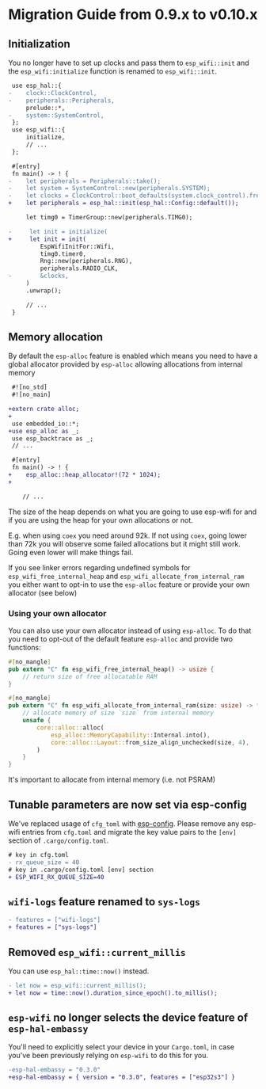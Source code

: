 # Migration Guide from 0.9.x to v0.10.x

## Initialization

You no longer have to set up clocks and pass them to `esp_wifi::init` and the `esp_wifi:initialize` function is renamed to `esp_wifi::init`.

```diff
 use esp_hal::{
-    clock::ClockControl,
-    peripherals::Peripherals,
     prelude::*,
-    system::SystemControl,
 };
 use esp_wifi::{
     initialize,
     // ...
 };

 #[entry]
 fn main() -> ! {
-    let peripherals = Peripherals::take();
-    let system = SystemControl::new(peripherals.SYSTEM);
-    let clocks = ClockControl::boot_defaults(system.clock_control).freeze();
+    let peripherals = esp_hal::init(esp_hal::Config::default());

     let timg0 = TimerGroup::new(peripherals.TIMG0);

-     let init = initialize(
+     let init = init(
         EspWifiInitFor::Wifi,
         timg0.timer0,
         Rng::new(peripherals.RNG),
         peripherals.RADIO_CLK,
-        &clocks,
     )
     .unwrap();

     // ...
 }
```

## Memory allocation

By default the `esp-alloc` feature is enabled which means you need to have a global allocator provided by `esp-alloc` allowing allocations from internal memory

```diff
 #![no_std]
 #![no_main]

+extern crate alloc;
+
 use embedded_io::*;
+use esp_alloc as _;
 use esp_backtrace as _;
 // ...

 #[entry]
 fn main() -> ! {
+    esp_alloc::heap_allocator!(72 * 1024);
+

    // ...
```

The size of the heap depends on what you are going to use esp-wifi for and if you are using the heap for your own allocations or not.

E.g. when using `coex` you need around 92k. If not using `coex`, going lower than 72k you will observe some failed allocations but it might still work. Going even lower will make things fail.

If you see linker errors regarding undefined symbols for `esp_wifi_free_internal_heap` and `esp_wifi_allocate_from_internal_ram` you either want to opt-in to use the `esp-alloc` feature
or provide your own allocator (see below)

### Using your own allocator

You can also use your own allocator instead of using `esp-alloc`. To do that you need to opt-out of the default feature `esp-alloc` and provide two functions:

```rust
#[no_mangle]
pub extern "C" fn esp_wifi_free_internal_heap() -> usize {
    // return size of free allocatable RAM
}

#[no_mangle]
pub extern "C" fn esp_wifi_allocate_from_internal_ram(size: usize) -> *mut u8 {
    // allocate memory of size `size` from internal memory
    unsafe {
        core::alloc::alloc(
            esp_alloc::MemoryCapability::Internal.into(),
            core::alloc::Layout::from_size_align_unchecked(size, 4),
        )
    }
}
```

It's important to allocate from internal memory (i.e. not PSRAM)

## Tunable parameters are now set via esp-config

We've replaced usage of `cfg_toml` with [esp-config](https://docs.rs/esp-config). Please remove any esp-wifi entries from `cfg.toml` and migrate the key value pairs to the `[env]` section of `.cargo/config.toml`.

```diff
# key in cfg.toml
- rx_queue_size = 40
# key in .cargo/config.toml [env] section
+ ESP_WIFI_RX_QUEUE_SIZE=40
```

## `wifi-logs` feature renamed to `sys-logs`

```diff
- features = ["wifi-logs"]
+ features = ["sys-logs"]
```

## Removed `esp_wifi::current_millis`

You can use `esp_hal::time::now()` instead.

```diff
- let now = esp_wifi::current_millis();
+ let now = time::now().duration_since_epoch().to_millis();
```

## `esp-wifi` no longer selects the device feature of `esp-hal-embassy`

You'll need to explicitly select your device in your `Cargo.toml`, in case you've been
previously relying on `esp-wifi` to do this for you.

```diff
-esp-hal-embassy = "0.3.0"
+esp-hal-embassy = { version = "0.3.0", features = ["esp32s3"] }
```
